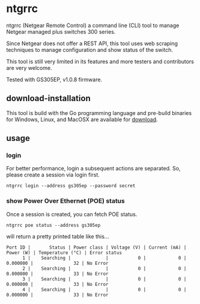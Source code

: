 # ntgrrc

ntgrrc (Netgear Remote Control) a command line (CLI) tool to manage Netgear managed plus switches 300 series.

Since Netgear does not offer a REST API, this tool uses web scraping techniques to
manage configuration and show status of the switch.

This tool is still very limited in its features and more testers and contributors
are very welcome.

Tested with GS305EP, v1.0.8 firmware.

## download-installation

This tool is build with the Go programming language
and pre-build binaries for Windows, Linux, and MacOSX are available for [download](https://github.com/nitram509/ntgrrc/releases).


## usage

### login

For better performance, login a subsequent actions are separated.
So, please create a session via login first.

```shell
ntgrrc login --address gs305ep --password secret
```


### show Power Over Ethernet (POE) status

Once a session is created, you can fetch POE status.

```shell
ntgrrc poe status --address gs305ep
```

will return a pretty printed table like this...

```text
Port ID |       Status | Power class | Voltage (V) | Current (mA) | Power (W) | Temperature (°C) | Error status
      1 |    Searching |             |           0 |            0 |  0.000000 |               32 | No Error
      2 |    Searching |             |           0 |            0 |  0.000000 |               33 | No Error
      3 |    Searching |             |           0 |            0 |  0.000000 |               33 | No Error
      4 |    Searching |             |           0 |            0 |  0.000000 |               33 | No Error

```
